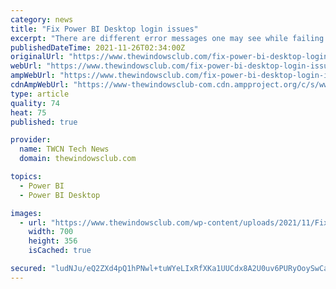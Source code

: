 ```yaml
---
category: news
title: "Fix Power BI Desktop login issues"
excerpt: "There are different error messages one may see while failing to log in to the Power BI Desktop. All of them have a certain meaning, so, you need to study the error ..."
publishedDateTime: 2021-11-26T02:34:00Z
originalUrl: "https://www.thewindowsclub.com/fix-power-bi-desktop-login-issues"
webUrl: "https://www.thewindowsclub.com/fix-power-bi-desktop-login-issues"
ampWebUrl: "https://www.thewindowsclub.com/fix-power-bi-desktop-login-issues?amp"
cdnAmpWebUrl: "https://www-thewindowsclub-com.cdn.ampproject.org/c/s/www.thewindowsclub.com/fix-power-bi-desktop-login-issues?amp"
type: article
quality: 74
heat: 75
published: true

provider:
  name: TWCN Tech News
  domain: thewindowsclub.com

topics:
  - Power BI
  - Power BI Desktop

images:
  - url: "https://www.thewindowsclub.com/wp-content/uploads/2021/11/Fix-Power-BI-Desktop-login-issues.jpg"
    width: 700
    height: 356
    isCached: true

secured: "ludNJu/eQ2ZXd4pQ1hPNwl+tuWYeLIxRfXKa1UUCdx8A2U0uv6PURyOoySwCaPj7uzgShO0oQgTmHiLAEnLxyVcneHqk0dSAqIRrHbQwFQLutkvopTvoouvpHZl5O0xG2Pu22opoOn3FllakfexEdWuC/jkonJvAIFVgY+LOnCRt4b5qEb9gS4P0+boQGd93jNkqkl2dHxzBzIhdl2+zMLvzrbZcmfeq76OsCo7UVeDYcnVOX9MHy4wylU48BsCW9Uh/smScpDOVl9Wvjb/QoQNvygFJkQq/33dWyCTCyBabq2HPNge7W350V7SQRt/hCBY44vZA6kE+9QCM1mVr3Ija/HTK2AC+afBXsWJN+ag=;KzGVr2b49KUjZ4EZUZHYvw=="
---
```


